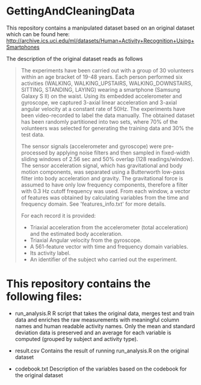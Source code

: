 # GettingAndCleaningData

This repository contains a manipulated dataset based on an original dataset which can be found here:
http://archive.ics.uci.edu/ml/datasets/Human+Activity+Recognition+Using+Smartphones

The description of the original dataset reads as follows
>The experiments have been carried out with a group of 30 volunteers within an age bracket of 19-48 years. Each person performed six activities (WALKING, WALKING_UPSTAIRS, WALKING_DOWNSTAIRS, SITTING, STANDING, LAYING) wearing a smartphone (Samsung Galaxy S II) on the waist. Using its embedded accelerometer and gyroscope, we captured 3-axial linear acceleration and 3-axial angular velocity at a constant rate of 50Hz. The experiments have been video-recorded to label the data manually. The obtained dataset has been randomly partitioned into two sets, where 70% of the volunteers was selected for generating the training data and 30% the test data. 
>
>The sensor signals (accelerometer and gyroscope) were pre-processed by applying noise filters and then sampled in fixed-width sliding windows of 2.56 sec and 50% overlap (128 readings/window). The sensor acceleration signal, which has gravitational and body motion components, was separated using a Butterworth low-pass filter into body acceleration and gravity. The gravitational force is assumed to have only low frequency components, therefore a filter with 0.3 Hz cutoff frequency was used. From each window, a vector of features was obtained by calculating variables from the time and frequency domain. See 'features_info.txt' for more details. 
>
>For each record it is provided:
>* Triaxial acceleration from the accelerometer (total acceleration) and the estimated body acceleration.
>* Triaxial Angular velocity from the gyroscope. 
>* A 561-feature vector with time and frequency domain variables. 
>* Its activity label. 
>* An identifier of the subject who carried out the experiment.

# This repository contains the following files:
* run_analysis.R
R script that takes the original data, merges test and train data and enriches the raw measurements with meaningful column names and human readable activity names. Only the mean and standard deviation data is preserved and an average for each variable is computed (grouped by subject and activity type).

* result.csv
Contains the result of running run_analysis.R on the original dataset

* codebook.txt
Description of the variables based on the codebook for the original dataset